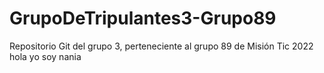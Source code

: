 # GrupoDeTripulantes3-Grupo89
Repositorio Git del grupo 3, perteneciente al grupo 89 de Misión Tic 2022
hola yo soy nania
